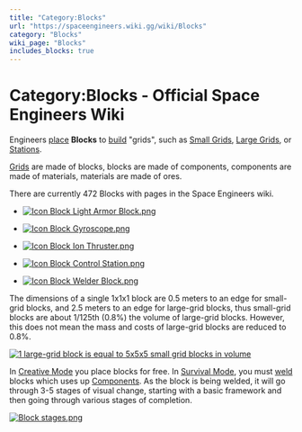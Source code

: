 ```yaml
---
title: "Category:Blocks"
url: "https://spaceengineers.wiki.gg/wiki/Blocks"
category: "Blocks"
wiki_page: "Blocks"
includes_blocks: true
---
```


# Category:Blocks - Official Space Engineers Wiki

Engineers [place](https://spaceengineers.wiki.gg/wiki/Block_Placement_Mode "Block Placement Mode") **Blocks** to [build](https://spaceengineers.wiki.gg/wiki/Building "Building") "grids", such as [Small Grids](https://spaceengineers.wiki.gg/wiki/Small_Grid "Small Grid"), [Large Grids](https://spaceengineers.wiki.gg/wiki/Large_Grid "Large Grid"), or [Stations](https://spaceengineers.wiki.gg/wiki/Station "Station").

[Grids](https://spaceengineers.wiki.gg/wiki/Grid "Grid") are made of blocks, blocks are made of components, components are made of materials, materials are made of ores.

There are currently 472 Blocks with pages in the Space Engineers wiki.

*   [![Icon Block Light Armor Block.png](https://spaceengineers.wiki.gg/images/thumb/Icon_Block_Light_Armor_Block.png/120px-Icon_Block_Light_Armor_Block.png?217f89)](https://spaceengineers.wiki.gg/wiki/File:Icon_Block_Light_Armor_Block.png)
    
*   [![Icon Block Gyroscope.png](https://spaceengineers.wiki.gg/images/thumb/Icon_Block_Gyroscope.png/120px-Icon_Block_Gyroscope.png?c8eb45)](https://spaceengineers.wiki.gg/wiki/File:Icon_Block_Gyroscope.png)
    
*   [![Icon Block Ion Thruster.png](https://spaceengineers.wiki.gg/images/thumb/Icon_Block_Ion_Thruster.png/120px-Icon_Block_Ion_Thruster.png?6357bf)](https://spaceengineers.wiki.gg/wiki/File:Icon_Block_Ion_Thruster.png)
    
*   [![Icon Block Control Station.png](https://spaceengineers.wiki.gg/images/thumb/Icon_Block_Control_Station.png/120px-Icon_Block_Control_Station.png?72bc2e)](https://spaceengineers.wiki.gg/wiki/File:Icon_Block_Control_Station.png)
    
*   [![Icon Block Welder Block.png](https://spaceengineers.wiki.gg/images/thumb/Icon_Block_Welder_Block.png/120px-Icon_Block_Welder_Block.png?2e0da4)](https://spaceengineers.wiki.gg/wiki/File:Icon_Block_Welder_Block.png)
    

The dimensions of a single 1x1x1 block are 0.5 meters to an edge for small-grid blocks, and 2.5 meters to an edge for large-grid blocks, thus small-grid blocks are about 1/125th (0.8%) the volume of large-grid blocks. However, this does not mean the mass and costs of large-grid blocks are reduced to 0.8%.

[![1 large-grid block is equal to 5x5x5 small grid blocks in volume](https://spaceengineers.wiki.gg/images/thumb/Icon_Component_Size_Comparison.png/200px-Icon_Component_Size_Comparison.png?2d6f03)](https://spaceengineers.wiki.gg/wiki/File:Icon_Component_Size_Comparison.png "1 large-grid block is equal to 5x5x5 small grid blocks in volume")

In [Creative Mode](https://spaceengineers.wiki.gg/wiki/Creative_Mode "Creative Mode") you place blocks for free. In [Survival Mode](https://spaceengineers.wiki.gg/wiki/Survival_Mode "Survival Mode"), you must [weld](https://spaceengineers.wiki.gg/wiki/Welder "Welder") blocks which uses up [Components](https://spaceengineers.wiki.gg/wiki/Component "Component"). As the block is being welded, it will go through 3-5 stages of visual change, starting with a basic framework and then going through various stages of completion.

[![Block stages.png](https://spaceengineers.wiki.gg/images/thumb/Block_stages.png/400px-Block_stages.png?6d3f92)](https://spaceengineers.wiki.gg/wiki/File:Block_stages.png)